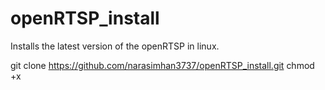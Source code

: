 # openRTSP_install
Installs the latest version of the openRTSP in linux.

git clone https://github.com/narasimhan3737/openRTSP_install.git
chmod +x 
